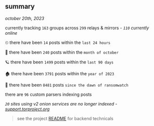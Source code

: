 
## summary
_october 20th, 2023_

currently tracking `163` groups across `299` relays & mirrors - _`110` currently online_

⏲ there have been `14` posts within the `last 24 hours`

🦈 there have been `240` posts within the `month of october`

🪐 there have been `1499` posts within the `last 90 days`

🏚 there have been `3791` posts within the `year of 2023`

🦕 there have been `8481` posts `since the dawn of ransomwatch`

there are `96` custom parsers indexing posts

_`20` sites using v2 onion services are no longer indexed - [support.torproject.org](https://support.torproject.org/onionservices/v2-deprecation/)_

> see the project [README](https://github.com/joshhighet/ransomwatch#ransomwatch--) for backend technicals
